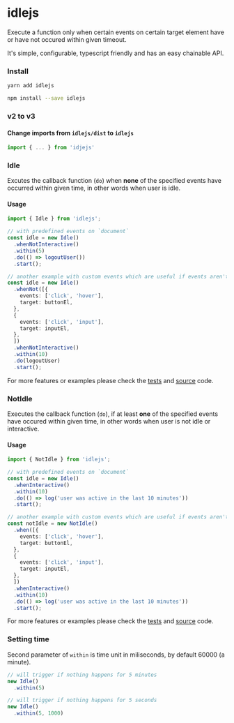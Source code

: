 # idlejs

Execute a function only when certain events on certain target element have or have not occured within given timeout.

It's simple, configurable, typescript friendly and has an easy chainable API.

### Install

```bash
yarn add idlejs

npm install --save idlejs
```

### v2 to v3

#### Change imports from `idlejs/dist` to `idlejs`

```js
import { ... } from 'idjejs' 
```

### Idle

Excutes the callback function (`do`) when **none** of the specified events have occurred within given time, in other words when user is idle. 

#### Usage

```typescript
import { Idle } from 'idlejs';

// with predefined events on `document`
const idle = new Idle()
  .whenNotInteractive()
  .within(5)
  .do(() => logoutUser())
  .start();

// another example with custom events which are useful if events aren't bubbling up to the document
const idle = new Idle()
  .whenNot([{
    events: ['click', 'hover'],
    target: buttonEl,
  },
  {
    events: ['click', 'input'],
    target: inputEl,
  },
  ])
  .whenNotInteractive()
  .within(10)
  .do(logoutUser)
  .start();
```

For more features or examples please check the [tests](./src/idle.spec.ts) and [source](./src/idle.ts) code.

### NotIdle

Executes the callback function (`do`), if at least **one** of the specified events have occured within given time, in other words when user is not idle or interactive.

#### Usage

```typescript
import { NotIdle } from 'idlejs';

// with predefined events on `document`
const idle = new Idle()
  .whenInteractive()
  .within(10)
  .do(() => log('user was active in the last 10 minutes'))
  .start();

// another example with custom events which are useful if events aren't bubbling up to the `document`
const notIdle = new NotIdle()
  .when([{
    events: ['click', 'hover'],
    target: buttonEl,
  },
  {
    events: ['click', 'input'],
    target: inputEl,
  },
  ])
  .whenInteractive()
  .within(10)
  .do(() => log('user was active in the last 10 minutes'))
  .start();
```

For more features or examples please check the [tests](./src/not-idle.spec.ts) and [source](./src/not-idle.ts) code.

### Setting time

Second parameter of `within` is time unit in miliseconds, by default 60000 (a minute).

```typescript
// will trigger if nothing happens for 5 minutes
new Idle()
  .within(5)

// will trigger if nothing happens for 5 seconds
new Idle()
  .within(5, 1000)
```
